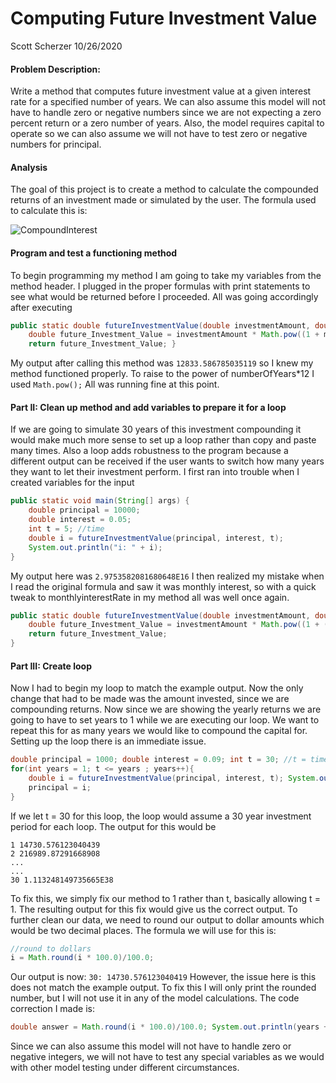 # Computing Future Investment Value
Scott Scherzer
10/26/2020

#### Problem Description:
Write a method that computes future investment value at a given interest rate for a specified number of years. We can also assume this model will not have to handle zero or negative numbers since we are not expecting a zero percent return or a zero number of years. Also, the model requires capital to operate so we can also assume we will not have to test zero or negative numbers for principal.

#### Analysis
The goal of this project is to create a method to calculate the compounded returns of an investment made or simulated by the user. The formula used to calculate this is:

![CompoundInterest](
https://latex.codecogs.com/svg.latex?\Large&space;P=\&space;P&space;\frac{(1&space;+&space;r)}{12}\Large&space;*years
) 

#### Program and test a functioning method
To begin programming my method I am going to take my variables from the method header. I plugged in the proper formulas with print statements to see what would be returned before I proceeded. All was going accordingly after executing
```java
public static double futureInvestmentValue(double investmentAmount, double monthlyInterestRate, int years){ 
    double future_Investment_Value = investmentAmount * Math.pow((1 + monthlyInterestRate), years*12); 
    return future_Investment_Value; }
```
My output after calling this method was ```12833.586785035119``` so I knew my method functioned properly. 
To raise to the power of numberOfYears*12 I used ```Math.pow();```
All was running fine at this point.

#### Part II: Clean up method and add variables to prepare it for a loop
If we are going to simulate 30 years of this investment compounding it would make much more sense to set up a loop rather than copy and paste many times. Also a loop adds robustness to the program because a different output can be received if the user wants to switch how many years they want to let their investment perform.
I first ran into trouble when I created variables for the input
```java
public static void main(String[] args) { 
    double principal = 10000; 
    double interest = 0.05; 
    int t = 5; //time 
    double i = futureInvestmentValue(principal, interest, t); 
    System.out.println("i: " + i); 
}
```
My output here was ```2.9753582081680648E16```
I then realized my mistake when I read the original formula and saw it was monthly interest, so with a quick tweak to monthlyinterestRate in my method all was well once again.
```java
public static double futureInvestmentValue(double investmentAmount, double monthlyInterestRate, int years){ 
    double future_Investment_Value = investmentAmount * Math.pow((1 + (monthlyInterestRate/12)), years*12); 
    return future_Investment_Value; 
}
```
#### Part III: Create loop
Now I had to begin my loop to match the example output. Now the only change that had to be made was the amount invested, since we are compounding returns. Now since we are showing the yearly returns we are going to have to set years to 1 while we are executing our loop. We want to repeat this for as many years we would like to compound the capital for.
Setting up the loop there is an immediate issue.
```java
double principal = 1000; double interest = 0.09; int t = 30; //t = time
for(int years = 1; t <= years ; years++){ 
    double i = futureInvestmentValue(principal, interest, t); System.out.println(years + " " + i); 
    principal = i; 
}
```
If we let t = 30 for this loop, the loop would assume a 30 year investment period for each loop. The output for this would be
```
1 14730.576123040439
2 216989.87291668908
...
...
30 1.113248149735665E38
```
To fix this, we simply fix our method to 1 rather than t, basically allowing t = 1. The resulting output for this fix would give us the correct output.
To further clean our data, we need to round our output to dollar amounts which would be two decimal places. The formula we will use for this is:
```java
//round to dollars 
i = Math.round(i * 100.0)/100.0;
```
Our output is now:
```30: 14730.576123040419```
However, the issue here is this does not match the example output. 
To fix this I will only print the rounded number, but I will not use it in any of the model calculations.
The code correction I made is:
```java
double answer = Math.round(i * 100.0)/100.0; System.out.println(years + " " + answer); 
```
Since we can also assume this model will not have to handle zero or negative integers, we will not have to test any special variables as we would with other model testing under different circumstances.